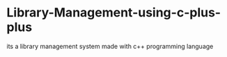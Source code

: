 # Library-Management-using-c-plus-plus
its a library management system made with c++ programming language
